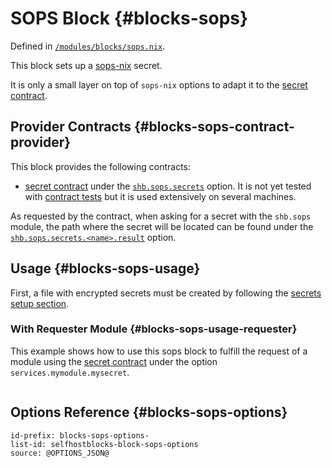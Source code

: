 # SOPS Block {#blocks-sops}

Defined in [`/modules/blocks/sops.nix`](@REPO@/modules/blocks/sops.nix).

This block sets up a [sops-nix][] secret.

It is only a small layer on top of `sops-nix` options
to adapt it to the [secret contract](./contract-secret.html).

[sops-nix]: https://github.com/Mic92/sops-nix

## Provider Contracts {#blocks-sops-contract-provider}

This block provides the following contracts:

- [secret contract][] under the [`shb.sops.secrets`][secret] option.
  It is not yet tested with [contract tests][secret contract tests] but it is used extensively on several machines.

[secret]: #blocks-sops-options-shb.sops.secret
[secret contract]: contracts-secret.html
[secret contract tests]: @REPO@/test/contracts/secret.nix

As requested by the contract, when asking for a secret with the `shb.sops` module,
the path where the secret will be located can be found under the [`shb.sops.secrets.<name>.result`][result] option.

[result]: #blocks-sops-options-shb.sops.secret._name_.result

## Usage {#blocks-sops-usage}

First, a file with encrypted secrets must be created by following the [secrets setup section](usage.html#usage-secrets).

### With Requester Module {#blocks-sops-usage-requester}

This example shows how to use this sops block
to fulfill the request of a module using the [secret contract][] under the option `services.mymodule.mysecret`.

```nix

```

## Options Reference {#blocks-sops-options}

```{=include=} options
id-prefix: blocks-sops-options-
list-id: selfhostblocks-block-sops-options
source: @OPTIONS_JSON@
```
